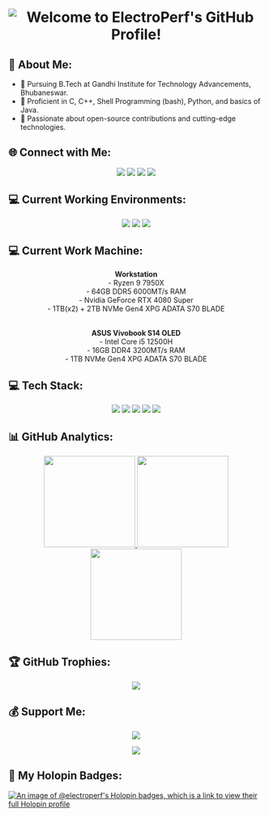 <h1 align="center">
  <img src="https://readme-typing-svg.herokuapp.com?font=Orbitron&color=%2336BCF7&size=30&center=true&vCenter=true&width=700&height=60&lines=Welcome+to+ElectroPerf's+GitHub+Profile!+%F0%9F%91%8B" alt="Welcome to ElectroPerf's GitHub Profile!">
</h1>

## 💫 About Me:
- 🌱 Pursuing B.Tech at Gandhi Institute for Technology Advancements, Bhubaneswar.
- 👀 Proficient in C, C++, Shell Programming (bash), Python, and basics of Java.
- 🚀 Passionate about open-source contributions and cutting-edge technologies.

## 🌐 Connect with Me:
<p align="center">
  <a href="https://instagram.com/kunmun.19"><img src="https://img.shields.io/badge/Instagram-%23E4405F.svg?logo=Instagram&logoColor=white"/></a>
  <a href="https://linkedin.com/in/electroperf"><img src="https://img.shields.io/badge/LinkedIn-%230077B5.svg?logo=LinkedIn&logoColor=white"/></a>
  <a href="https://t.me/kunmun36"><img src="https://img.shields.io/badge/Telegram-%232CA5E0.svg?logo=telegram&logoColor=white"/></a>
  <a href="https://github.com/ElectroPerf"><img src="https://img.shields.io/badge/GitHub-%2312100E.svg?logo=github&logoColor=white"/></a>
</p>

## 💻 Current Working Environments:
<p align="center">
  <a href="https://www.microsoft.com/en-in/software-download/windows11"><img src="https://img.shields.io/static/v1?style=for-the-badge&message=Windows+11&color=0078D4&logo=Windows+11&logoColor=FFFFFF&label="/></a>
  <a href="https://archlinux.org"><img src="https://img.shields.io/static/v1?style=for-the-badge&message=Arch+Linux&color=1793D1&logo=Arch+Linux&logoColor=FFFFFF&label="/></a>
  <a href="https://android.com/"><img src="https://img.shields.io/static/v1?style=for-the-badge&message=Android&color=222222&logo=Android&logoColor=3DDC84&label="/></a>
</p>

## 💻 Current Work Machine:
<p align="center">
  <strong>Workstation</strong><br>
  - Ryzen 9 7950X<br>
  - 64GB DDR5 6000MT/s RAM<br>
  - Nvidia GeForce RTX 4080 Super<br>
  - 1TB(x2) + 2TB NVMe Gen4 XPG ADATA S70 BLADE<br><br>
</p>

<p align="center">
  <strong>ASUS Vivobook S14 OLED</strong><br>
  - Intel Core i5 12500H<br>
  - 16GB DDR4 3200MT/s RAM<br>
  - 1TB NVMe Gen4 XPG ADATA S70 BLADE<br>
</p>

## 💻 Tech Stack:
<p align="center">
  <img src="https://img.shields.io/badge/c-%2300599C.svg?style=for-the-badge&logo=c&logoColor=white"/>
  <img src="https://img.shields.io/badge/c++-%2300599C.svg?style=for-the-badge&logo=c%2B%2B&logoColor=white"/>
  <img src="https://img.shields.io/badge/python-%2314354C.svg?style=for-the-badge&logo=python&logoColor=white"/>
  <img src="https://img.shields.io/badge/java-%23ED8B00.svg?style=for-the-badge&logo=java&logoColor=white"/>
  <img src="https://img.shields.io/badge/shell_script-%2312100E.svg?style=for-the-badge&logo=gnu-bash&logoColor=white"/>
</p>

## 📊 GitHub Analytics:
<p align="center">
  <a href="https://github.com/ElectroPerf">
    <img height="180em" src="https://github-readme-stats-eight-theta.vercel.app/api?username=ElectroPerf&show_icons=true&theme=nightowl&hide_border=true&include_all_commits=true&count_private=true"/>
    <img height="180em" src="https://github-readme-streak-stats.herokuapp.com/?user=ElectroPerf&theme=nightowl&hide_border=true"/>
    <img height="180em" src="https://github-readme-stats-eight-theta.vercel.app/api/top-langs/?username=ElectroPerf&layout=compact&langs_count=8&theme=nightowl&hide_border=true"/>
  </a>
</p>

## 🏆 GitHub Trophies:
<p align="center">
  <img src="https://github-profile-trophy.vercel.app/?username=ElectroPerf&theme=tokyonight&no-frame=true&no-bg=false&margin-w=4"/>
</p>

## 💰 Support Me:
<p align="center">
  <a href="https://paypal.me/kunmun36"><img src="https://img.shields.io/badge/PayPal-00457C?style=for-the-badge&logo=paypal&logoColor=white"/></a>
</p>

<p align="center">
  <img src="https://visitcount.itsvg.in/api?id=ElectroPerf&icon=8&color=0"/>
</p>

## 🏅 My Holopin Badges:
[![An image of @electroperf's Holopin badges, which is a link to view their full Holopin profile](https://holopin.me/electroperf)](https://holopin.io/@electroperf)
